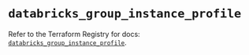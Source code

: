 # `databricks_group_instance_profile`

Refer to the Terraform Registry for docs: [`databricks_group_instance_profile`](https://registry.terraform.io/providers/databricks/databricks/1.76.0/docs/resources/group_instance_profile).
